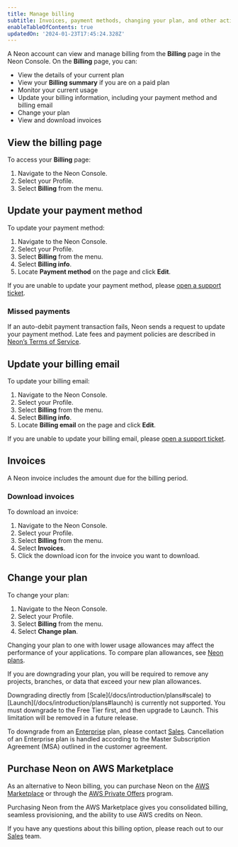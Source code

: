 ```yaml
---
title: Manage billing
subtitle: Invoices, payment methods, changing your plan, and other actions around managing your bill
enableTableOfContents: true
updatedOn: '2024-01-23T17:45:24.328Z'
---
```


A Neon account can view and manage billing from the **Billing** page in the Neon Console. On the **Billing** page, you can:

- View the details of your current plan
- View your **Billing summary** if you are on a paid plan
- Monitor your current usage
- Update your billing information, including your payment method and billing email
- Change your plan
- View and download invoices

## View the billing page

To access your **Billing** page:

1. Navigate to the Neon Console.
1. Select your Profile.
1. Select **Billing** from the menu.

## Update your payment method

To update your payment method:

1. Navigate to the Neon Console.
1. Select your Profile.
1. Select **Billing** from the menu.
1. Select **Billing info**.
1. Locate **Payment method** on the page and click **Edit**.

If you are unable to update your payment method, please [open a support ticket](/docs/introduction/support).

### Missed payments

If an auto-debit payment transaction fails, Neon sends a request to update your payment method. Late fees and payment policies are described in [Neon’s Terms of Service](https://neon.tech/terms-of-service).

## Update your billing email

To update your billing email:

1. Navigate to the Neon Console.
1. Select your Profile.
1. Select **Billing** from the menu.
1. Select **Billing info**.
1. Locate **Billing email** on the page and click **Edit**.

If you are unable to update your billing email, please [open a support ticket](/docs/introduction/support).

## Invoices

A Neon invoice includes the amount due for the billing period.

### Download invoices

To download an invoice:

1. Navigate to the Neon Console.
1. Select your Profile.
1. Select **Billing** from the menu.
1. Select **Invoices**.
1. Click the download icon for the invoice you want to download.

## Change your plan

To change your plan:

1. Navigate to the Neon Console.
1. Select your Profile.
1. Select **Billing** from the menu.
1. Select **Change plan**.

Changing your plan to one with lower usage allowances may affect the performance of your applications. To compare plan allowances, see [Neon plans](/docs/introduction/plans#neon-plans).

If you are downgrading your plan, you will be required to remove any projects, branches, or data that exceed your new plan allowances. 

<Admonition type="note">
Downgrading directly from [Scale](/docs/introduction/plans#scale) to [Launch](/docs/introduction/plans#launch) is currently not supported. You must downgrade to the Free Tier first, and then upgrade to Launch. This limitation will be removed in a future release.
</Admonition>

To downgrade from an [Enterprise](/docs/introduction/plans#enterprise) plan, please contact [Sales](https://neon.tech/contact-sales). Cancellation of an Enterprise plan is handled according to the Master Subscription Agreement (MSA) outlined in the customer agreement.

## Purchase Neon on AWS Marketplace

As an alternative to Neon billing, you can purchase Neon on the [AWS Marketplace](https://aws.amazon.com/marketplace/pp/prodview-o32z34khv4272?sr=0-1&applicationId=AWSMPContessa&utm_campaign=Developer%20Days&utm_source=hs_email&utm_medium=email&_hsenc=p2ANqtz-8U-1v7Sm5HHexFnV3Mkkwwsq5hnq9ThQnbQOqhuB11RT9cNwtAoalhaq98WMgL70rwfFhq) or through the [AWS Private Offers](https://docs.aws.amazon.com/marketplace/latest/userguide/private-offers-overview.html) program.

Purchasing Neon from the AWS Marketplace gives you consolidated billing, seamless provisioning, and the ability to use AWS credits on Neon.

If you have any questions about this billing option, please reach out to our [Sales](https://neon.tech/contact-sales) team. 
